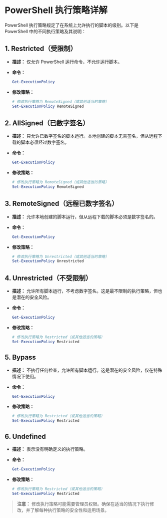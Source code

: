 # PowerShell 执行策略详解

PowerShell 执行策略规定了在系统上允许执行的脚本的级别。以下是 PowerShell 中的不同执行策略及其说明：

## 1. Restricted（受限制）

* **描述：** 仅允许 PowerShell 运行命令，不允许运行脚本。

* **命令：**

    ```powershell
    Get-ExecutionPolicy
    ```

* **修改策略：**

    ```powershell
    # 修改执行策略为 RemoteSigned（或其他适当的策略）
    Set-ExecutionPolicy RemoteSigned
    ```

## 2. AllSigned（已数字签名）

* **描述：** 只允许已数字签名的脚本运行。本地创建的脚本无需签名，但从远程下载的脚本必须经过数字签名。

* **命令：**

    ```powershell
    Get-ExecutionPolicy
    ```

* **修改策略：**

    ```powershell
    # 修改执行策略为 RemoteSigned（或其他适当的策略）
    Set-ExecutionPolicy RemoteSigned
    ```

## 3. RemoteSigned（远程已数字签名）

* **描述：** 允许本地创建的脚本运行，但从远程下载的脚本必须是数字签名的。

* **命令：**

    ```powershell
    Get-ExecutionPolicy
    ```

* **修改策略：**

    ```powershell
    # 修改执行策略为 Unrestricted（或其他适当的策略）
    Set-ExecutionPolicy Unrestricted
    ```

## 4. Unrestricted（不受限制）

* **描述：** 允许所有脚本运行，不考虑数字签名。这是最不限制的执行策略，但也是潜在的安全风险。

* **命令：**

    ```powershell
    Get-ExecutionPolicy
    ```

* **修改策略：**

    ```powershell
    # 修改执行策略为 Restricted（或其他适当的策略）
    Set-ExecutionPolicy Restricted
    ```

## 5. Bypass

* **描述：** 不执行任何检查，允许所有脚本运行。这是潜在的安全风险，仅在特殊情况下使用。

* **命令：**

    ```powershell
    Get-ExecutionPolicy
    ```

* **修改策略：**

    ```powershell
    # 修改执行策略为 Restricted（或其他适当的策略）
    Set-ExecutionPolicy Restricted
    ```

## 6. Undefined

* **描述：** 表示没有明确定义的执行策略。

* **命令：**

    ```powershell
    Get-ExecutionPolicy
    ```

* **修改策略：**

    ```powershell
    # 修改执行策略为 Restricted（或其他适当的策略）
    Set-ExecutionPolicy Restricted
    ```

> **注意：** 修改执行策略可能需要管理员权限。确保在适当的情况下执行修改，并了解每种执行策略的安全性和适用场景。
